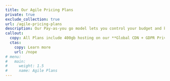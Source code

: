 ```yaml
---
title: Our Agile Pricing Plans
private: true
exclude_collection: true
url: /agile-pricing-plans
description: Our Pay-as-you go model lets you control your budget and keeps our team accountable.
callout:
  copy: All Plans include 400gb hosting on our **Global CDN + GDPR Privacy Compliance** implementation and maintenance.
  ctas:
    copy: Learn more
    url: /nope
# menu:
#   main:
#     weight: 1.5
#     name: Agile Plans
---
```

